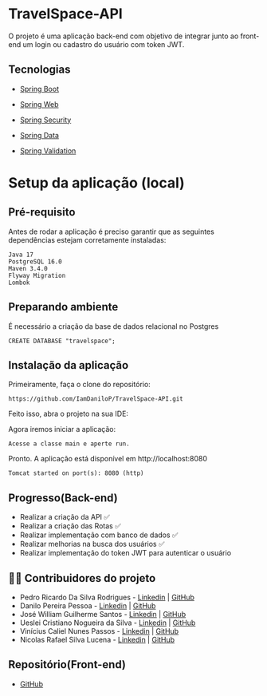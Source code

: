 # TravelSpace-API

O projeto é uma aplicação back-end com objetivo de integrar junto ao front-end um login ou cadastro do usuário com token JWT.

## Tecnologias
- [Spring Boot](https://projects.spring.io/spring-boot/)

- [Spring Web](https://docs.spring.io/spring-framework/)
 
- [Spring Security](https://docs.spring.io/spring-security/)
 
- [Spring Data](http://projects.spring.io/spring-data/)

- [Spring Validation](https://docs.spring.io/spring-framework/reference/core/validation.html) 

# Setup da aplicação (local)

## Pré-requisito

Antes de rodar a aplicação é preciso garantir que as seguintes dependências estejam corretamente instaladas:
```
Java 17
PostgreSQL 16.0
Maven 3.4.0 
Flyway Migration
Lombok
```

## Preparando ambiente

É necessário a criação da base de dados relacional no Postgres

```
CREATE DATABASE "travelspace";
```

## Instalação da aplicação

Primeiramente, faça o clone do repositório:
```
https://github.com/IamDaniloP/TravelSpace-API.git
```

Feito isso, abra o projeto na sua IDE:

Agora iremos iniciar a aplicação:
```
Acesse a classe main e aperte run.
```
Pronto. A aplicação está disponível em http://localhost:8080
```
Tomcat started on port(s): 8080 (http)
```

## Progresso(Back-end)

- Realizar a criação da API ✅
- Realizar a criação das Rotas ✅
- Realizar implementação com banco de dados ✅
- Realizar melhorias na busca dos usuários ✅
- Realizar implementação do token JWT para autenticar o usuário

## :man_office_worker: Contribuidores do projeto

* Pedro Ricardo Da Silva Rodrigues - [Linkedin](https://www.linkedin.com/in/pedro-rodrigues-50986a262/) | [GitHub](https://github.com/eupedrorodrigues)
* Danilo Pereira Pessoa - [Linkedin](https://www.linkedin.com/in/danilopereirapessoa/) | [GitHub](https://github.com/IamDaniloP)
* José William Guilherme Santos - [Linkedin](https://www.linkedin.com/in/guilherme-santos-57aa53243/) | [GitHub](https://github.com/Guilherme-Sant)
* Ueslei Cristiano Nogueira da Silva - [Linkedin](https://www.linkedin.com/in/ueslei-cristiano-122aa2250/) | [GitHub](https://github.com/Cristiano-woody)
* Vinícius Caliel Nunes Passos - [Linkedin](https://www.linkedin.com/in/caliel-passos-08495126a/) | [GitHub](https://github.com/vinicaliel)
* Nicolas Rafael Silva Lucena - [Linkedin](https://www.linkedin.com/in/nícolasrsl/) | [GitHub](https://github.com/Nick-rsl)

## Repositório(Front-end)
- [GitHub](https://github.com/eupedrorodrigues/TravelSpace)
